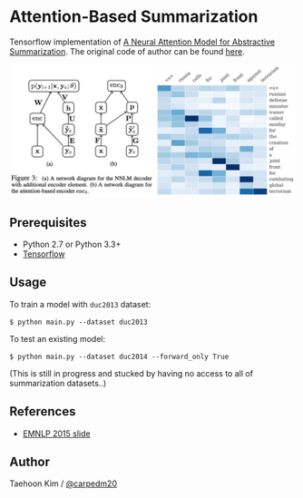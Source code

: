 Attention-Based Summarization
=============================

Tensorflow implementation of [A Neural Attention Model for Abstractive Summarization](http://arxiv.org/abs/1509.00685). The original code of author can be found [here](https://github.com/facebook/NAMAS).

![model_demo](./assets/model_demo.png)


Prerequisites
-------------

- Python 2.7 or Python 3.3+
- [Tensorflow](https://www.tensorflow.org/)


Usage
-----

To train a model with `duc2013` dataset:

    $ python main.py --dataset duc2013

To test an existing model:

    $ python main.py --dataset duc2014 --forward_only True

(This is still in progress and stucked by having no access to all of summarization datasets..)


References
----------

- [EMNLP 2015 slide](http://people.seas.harvard.edu/~srush/emnlp2015_slides.pdf)


Author
------

Taehoon Kim / [@carpedm20](http://carpedm20.github.io/)
